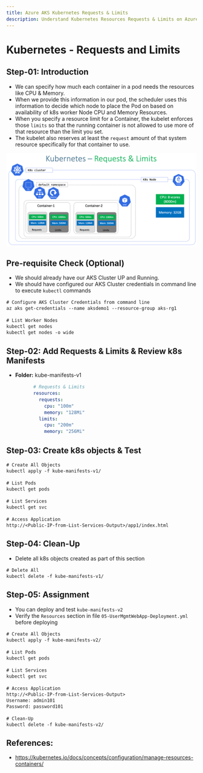 ```yaml
---
title: Azure AKS Kubernetes Requests & Limits
description: Understand Kubernetes Resources Requests & Limits on Azure Kubernetes Service AKS Cluster
---
```

# Kubernetes - Requests and Limits

## Step-01: Introduction
- We can specify how much each container in a pod needs the resources like CPU & Memory. 
- When we provide this information in our pod, the scheduler uses this information to decide which node to place the Pod on based on availability of k8s worker Node CPU and Memory Resources. 
- When you specify a resource limit for a Container, the kubelet enforces those `limits` so that the running container is not allowed to use more of that resource than the limit you set. 
-  The kubelet also reserves at least the `request` amount of that system resource specifically for that container to use.

![My animated logo](images/1.png) 

## Pre-requisite Check (Optional)
- We should already have our AKS Cluster UP and Running. 
- We should have configured our AKS Cluster credentials in command line to execute `kubectl` commands
```
# Configure AKS Cluster Credentials from command line
az aks get-credentials --name aksdemo1 --resource-group aks-rg1

# List Worker Nodes
kubectl get nodes
kubectl get nodes -o wide
```


## Step-02: Add Requests & Limits & Review k8s Manifests
- **Folder:** kube-manifests-v1
```yaml
          # Requests & Limits    
          resources:
            requests:
              cpu: "100m" 
              memory: "128Mi"
            limits:
              cpu: "200m"
              memory: "256Mi"                                                         
```

## Step-03: Create k8s objects & Test
```
# Create All Objects
kubectl apply -f kube-manifests-v1/

# List Pods
kubectl get pods

# List Services
kubectl get svc

# Access Application 
http://<Public-IP-from-List-Services-Output>/app1/index.html
```
## Step-04: Clean-Up
- Delete all k8s objects created as part of this section
```
# Delete All
kubectl delete -f kube-manifests-v1/
```

## Step-05: Assignment
- You can deploy and test `kube-manifests-v2`
- Verify the `Resources` section in file `05-UserMgmtWebApp-Deployment.yml` before deploying
```
# Create All Objects
kubectl apply -f kube-manifests-v2/

# List Pods
kubectl get pods

# List Services
kubectl get svc

# Access Application 
http://<Public-IP-from-List-Services-Output>
Username: admin101
Password: password101

# Clean-Up
kubectl delete -f kube-manifests-v2/
```


## References:
- https://kubernetes.io/docs/concepts/configuration/manage-resources-containers/
